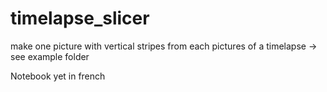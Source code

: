 # timelapse_slicer
make one picture with vertical stripes from each pictures of a timelapse
-> see example folder

Notebook yet in french
